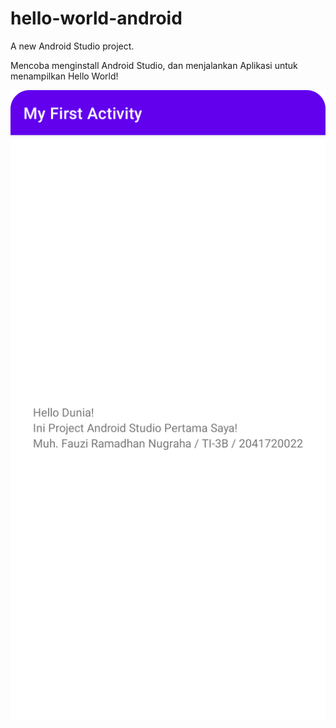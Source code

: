 # hello-world-android

A new Android Studio project.

Mencoba menginstall Android Studio, dan menjalankan Aplikasi untuk menampilkan Hello World!

![Screenshot Hasil Program](image/image_satu.png)
